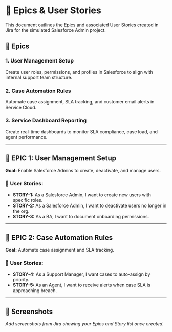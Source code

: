 # 📘 Epics & User Stories

This document outlines the Epics and associated User Stories created in Jira for the simulated Salesforce Admin project.

## 📁 Epics

### 1. User Management Setup
Create user roles, permissions, and profiles in Salesforce to align with internal support team structure.

### 2. Case Automation Rules
Automate case assignment, SLA tracking, and customer email alerts in Service Cloud.

### 3. Service Dashboard Reporting
Create real-time dashboards to monitor SLA compliance, case load, and agent performance.


---

## 🧩 EPIC 1: User Management Setup
**Goal:** Enable Salesforce Admins to create, deactivate, and manage users.

### 🔹 User Stories:
- **STORY-1:** As a Salesforce Admin, I want to create new users with specific roles.
- **STORY-2:** As a Salesforce Admin, I want to deactivate users no longer in the org.
- **STORY-3:** As a BA, I want to document onboarding permissions.

---

## 🧩 EPIC 2: Case Automation Rules
**Goal:** Automate case assignment and SLA tracking.

### 🔹 User Stories:
- **STORY-4:** As a Support Manager, I want cases to auto-assign by priority.
- **STORY-5:** As an Agent, I want to receive alerts when case SLA is approaching breach.

---

## 📸 Screenshots

_Add screenshots from Jira showing your Epics and Story list once created._

